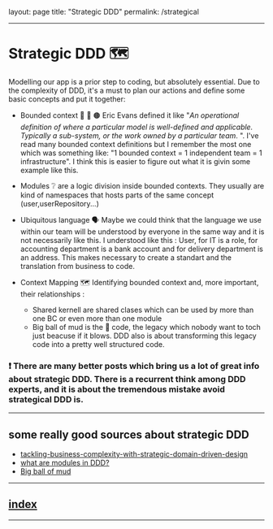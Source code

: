 layout: page
title: "Strategic DDD"
permalink: /strategical

----

# Strategic DDD 🗺️

Modelling our app is a prior step to coding, but absolutely essential.
Due to the complexity of DDD, it's a must to plan our actions and define some basic concepts and put it together:

 - Bounded context 🔴 🔵 🟤   Eric Evans defined it like "_An operational definition of where a particular model is well-defined and applicable. Typically a sub-system, or the work owned by a particular team_. ". I've read many bounded context definitions but I remember the most one which was something like: "1 bounded context = 1 independent team = 1 infrastructure". I think this is easier to figure out what it is givin some example like this.

 - Modules ❔ are a logic division inside bounded contexts. They usually are kind of namespaces that hosts parts of the same concept (user,userRepository...)

 - Ubiquitous language 🗣️ Maybe we could think that the language we use within our team will be understood by everyone in the same way and it is not necessarily like this. I understood like this : User, for IT is a role, for accounting department is a bank account and for delivery department is an address. This makes necessary to create a standart and the translation from business to code.

- Context Mapping 🗺️ Identifying bounded context and, more important, their relationships : 
  - Shared kernell are shared clases which can be used by more than one BC or even more than one module
  - Big ball of mud is the 🍝 code, the legacy which nobody want to toch just beacuse if it blows. DDD also is about transforming this legacy code into a pretty well structured code.


### ❗ There are many better posts which bring us a lot of great info about strategic DDD. There is a recurrent think among DDD experts, and it is about the tremendous mistake avoid strategical DDD is.
---
## some really good sources about strategic DDD
- [tackling-business-complexity-with-strategic-domain-driven-design](https://inside.getyourguide.com/blog/2019/11/18/tackling-business-complexity-with-strategic-domain-driven-design)
- [what are modules in DDD?](https://www.culttt.com/2014/12/10/modules-domain-driven-design)
- [Big ball of mud](https://thedomaindrivendesign.io/big-ball-of-mud/)

---
## [index](https://jmiquis.github.io/TFG-DDD-Theoretical/) 
---
